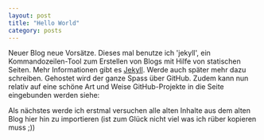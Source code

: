 ```yaml
---
layout: post
title: "Hello World"
category: posts
---
```


Neuer Blog neue Vorsätze. Dieses mal benutze ich 'jekyll', ein Kommandozeilen-Tool zum Erstellen von Blogs mit Hilfe von statischen Seiten. Mehr Informationen gibt es [Jekyll](https://github.com/mojombo/jekyll). Werde auch später mehr dazu schreiben. Gehostet wird der ganze Spass über GitHub. Zudem kann nun relativ auf eine schöne Art und Weise GitHub-Projekte in die Seite eingebunden werden siehe:

<section class="content ">
	<div data-repo="furikuri/furikuri.github.io"></div>
</section>

Als nächstes werde ich erstmal versuchen alle alten Inhalte aus dem alten Blog hier hin zu importieren (ist zum Glück nicht viel was ich rüber kopieren muss ;))